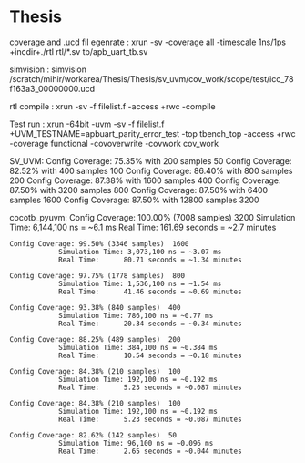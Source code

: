 # Thesis

coverage and .ucd fil egenrate  :  xrun -sv -coverage all -timescale 1ns/1ps +incdir+./rtl rtl/*.sv tb/apb_uart_tb.sv

simvision                       :  simvision /scratch/mihir/workarea/Thesis/Thesis/sv_uvm/cov_work/scope/test/icc_78f163a3_00000000.ucd  

rtl  compile                    :  xrun -sv -f filelist.f -access +rwc -compile

Test run : xrun -64bit -uvm -sv -f filelist.f +UVM_TESTNAME=apbuart_parity_error_test -top tbench_top -access +rwc -coverage functional -covoverwrite -covwork cov_work



SV_UVM:
    Config Coverage: 75.35% with 200 samples    50
    Config Coverage: 82.52% with 400 samples    100
    Config Coverage: 86.40% with 800 samples    200
    Config Coverage: 87.38% with 1600 samples   400
    Config Coverage: 87.50% with 3200 samples   800
    Config Coverage: 87.50% with 6400 samples   1600
    Config Coverage: 87.50% with 12800 samples  3200

cocotb_pyuvm:
    Config Coverage: 100.00% (7008 samples)  3200
                Simulation Time: 6,144,100 ns = ~6.1 ms
                Real Time:      161.69 seconds = ~2.7 minutes

    Config Coverage: 99.50% (3346 samples)  1600
                Simulation Time: 3,073,100 ns = ~3.07 ms
                Real Time:      80.71 seconds = ~1.34 minutes

    Config Coverage: 97.75% (1778 samples)  800
                Simulation Time: 1,536,100 ns = ~1.54 ms
                Real Time:      41.46 seconds = ~0.69 minutes
    
    Config Coverage: 93.38% (840 samples)  400
                Simulation Time: 786,100 ns = ~0.77 ms
                Real Time:      20.34 seconds = ~0.34 minutes

    Config Coverage: 88.25% (489 samples)  200
                Simulation Time: 384,100 ns = ~0.384 ms
                Real Time:      10.54 seconds = ~0.18 minutes
    
    Config Coverage: 84.38% (210 samples)  100
                Simulation Time: 192,100 ns = ~0.192 ms
                Real Time:      5.23 seconds = ~0.087 minutes
    
    Config Coverage: 84.38% (210 samples)  100
                Simulation Time: 192,100 ns = ~0.192 ms
                Real Time:      5.23 seconds = ~0.087 minutes
    
    Config Coverage: 82.62% (142 samples)  50
                Simulation Time: 96,100 ns = ~0.096 ms
                Real Time:      2.65 seconds = ~0.044 minutes

    